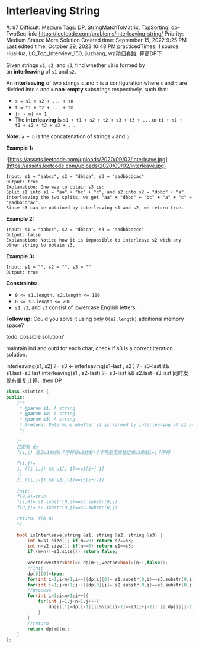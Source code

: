 # Interleaving String

#: 97
Difficult: Medium
Tags: DP, StringMatchToMatrix, TopSorting, dp-TwoSeq
link: https://leetcode.com/problems/interleaving-string/
Priority: Medium
Status: More Solution
Created time: September 15, 2022 9:25 PM
Last edited time: October 29, 2023 10:48 PM
practicedTimes: 1
source: HuaHua, LC_Top_Interview_150, jiuzhang, wp动归套路, 算高DP下

Given strings `s1`, `s2`, and `s3`, find whether `s3` is formed by an **interleaving** of `s1` and `s2`.

An **interleaving** of two strings `s` and `t` is a configuration where `s` and `t` are divided into `n` and `m` **non-empty** substrings respectively, such that:

- `s = s1 + s2 + ... + sn`
- `t = t1 + t2 + ... + tm`
- `|n - m| <= 1`
- The **interleaving** is `s1 + t1 + s2 + t2 + s3 + t3 + ...` or `t1 + s1 + t2 + s2 + t3 + s3 + ...`

**Note:** `a + b` is the concatenation of strings `a` and `b`.

**Example 1:**

![https://assets.leetcode.com/uploads/2020/09/02/interleave.jpg](https://assets.leetcode.com/uploads/2020/09/02/interleave.jpg)

```
Input: s1 = "aabcc", s2 = "dbbca", s3 = "aadbbcbcac"
Output: true
Explanation: One way to obtain s3 is:
Split s1 into s1 = "aa" + "bc" + "c", and s2 into s2 = "dbbc" + "a".
Interleaving the two splits, we get "aa" + "dbbc" + "bc" + "a" + "c" = "aadbbcbcac".
Since s3 can be obtained by interleaving s1 and s2, we return true.

```

**Example 2:**

```
Input: s1 = "aabcc", s2 = "dbbca", s3 = "aadbbbaccc"
Output: false
Explanation: Notice how it is impossible to interleave s2 with any other string to obtain s3.

```

**Example 3:**

```
Input: s1 = "", s2 = "", s3 = ""
Output: true

```

**Constraints:**

- `0 <= s1.length, s2.length <= 100`
- `0 <= s3.length <= 200`
- `s1`, `s2`, and `s3` consist of lowercase English letters.

**Follow up:** Could you solve it using only `O(s2.length)` additional memory space?

todo: possible solution? 

maintain ind and outd for each char, check if s3 is a correct iteration solution.

interleaving(s1, s2) ?= s3
<-
interleaving(s1-last , s2       ) ?= s3-last && s1.last=s3.last
interleaving(s1        , s2-last) ?= s3-last && s2.last=s3.last
同时发现有重复计算，then DP

```cpp
class Solution {
public:
    /**
     * @param s1: A string
     * @param s2: A string
     * @param s3: A string
     * @return: Determine whether s3 is formed by interleaving of s1 and s2
     */
     
    /*
    匹配类 dp
    f(i,j) 表示s1的前i个字符和s2的前j个字符能否交替组成s3的前i+j个字符
    
    f(i,j)=
    1. f(i-1,j) && s1[i-1]==s3[i+j-1]
    ||
    2. f(i,j-1) && s2[j-1]==s3[i+j-1]
    
    init: 
    f(0,0)=true, 
    f(i,0)= s1.substr(0,i)==s3.substr(0,i)
    f(0,j)= s2.substr(0,j)==s3.substr(0,j)
    
    return: f(m,n)
    */ 
    
    bool isInterleave(string &s1, string &s2, string &s3) {
        int m=s1.size(); if(m==0) return s2==s3;
        int n=s2.size(); if(n==0) return s1==s3;
        if((m+n)!=s3.size()) return false;
        
        vector<vector<bool>> dp(m+1,vector<bool>(n+1,false));
        //init
        dp[0][0]=true;
        for(int i=1;i<m+1;i++){dp[i][0]= s1.substr(0,i)==s3.substr(0,i); }
        for(int j=1;j<n+1;j++){dp[0][j]= s2.substr(0,j)==s3.substr(0,j); }
        //process
        for(int i=1;i<m+1;i++){
            for(int j=1;j<n+1;j++){
                dp[i][j]=dp[i-1][j]&&(s1[i-1]==s3[i+j-1]) || dp[i][j-1]&&(s2[j-1]==s3[i+j-1]);
            }
        }
        //return
        return dp[m][n];
    }
};
```